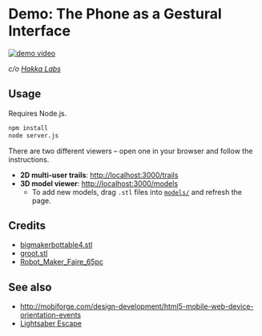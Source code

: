 # Demo: The Phone as a Gestural Interface

[![demo video](http://img.youtube.com/vi/OpY74RiC4pE/0.jpg)](http://www.youtube.com/watch?v=OpY74RiC4pE)

_c/o [Hakka Labs](https://www.hakkalabs.co/articles/3d-gestural-interfaces-for-mobile)_

## Usage

Requires Node.js.

```bash
npm install
node server.js
```

There are two different viewers – open one in your browser and follow the instructions.

* **2D multi-user trails**: [http://localhost:3000/trails](http://localhost:3000/trails)
* **3D model viewer**: [http://localhost:3000/models](http://localhost:3000/models)
    * To add new models, drag `.stl` files into [`models/`](models/) and refresh the page.

## Credits

* [bigmakerbottable4.stl](http://www.thingiverse.com/thing:19104)
* [groot.stl](http://www.thingiverse.com/thing:478806)
* [Robot_Maker_Faire_65pc](http://www.thingiverse.com/thing:331035)

## See also

* http://mobiforge.com/design-development/html5-mobile-web-device-orientation-events
* [Lightsaber Escape](https://lightsaber.withgoogle.com/)
